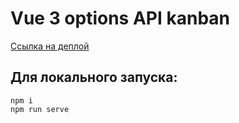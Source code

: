 # Vue 3 options API kanban

[Ссылка на деплой](https://vue-kanban-red.vercel.app/)

## Для локального запуска:
```
npm i
npm run serve
```


